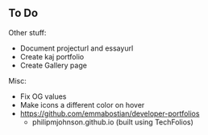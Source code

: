 ## To Do

Other stuff:
* Document projecturl and essayurl
* Create kaj portfolio
* Create Gallery page

Misc:
* Fix OG values
* Make icons a different color on hover
* https://github.com/emmabostian/developer-portfolios
  * philipmjohnson.github.io (built using TechFolios)
